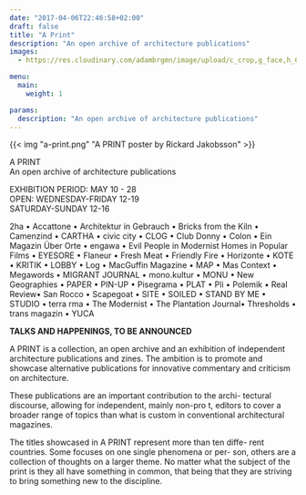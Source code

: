 ```yaml
---
date: "2017-04-06T22:46:58+02:00"
draft: false
title: "A Print"
description: "An open archive of architecture publications"
images:
  - https://res.cloudinary.com/adambrgmn/image/upload/c_crop,g_face,h_630,w_1200/v1492619854/studio-nock/a-print.png

menu:
  main:
    weight: 1

params:
  description: "An open archive of architecture publications"
---
```


{{< img "a-print.png" "A PRINT poster by Rickard Jakobsson" >}}

A PRINT  
An open archive of architecture publications

EXHIBITION PERIOD: MAY 10 - 28  
OPEN: WEDNESDAY-FRIDAY 12-19  
SATURDAY-SUNDAY 12-16

2ha • Accattone • Architektur in Gebrauch • Bricks from the Kiln • Camenzind • CARTHA • civic city • CLOG • Club Donny • Colon • Ein Magazin Über Orte • engawa • Evil People in Modernist Homes in Popular Films • EYESORE • Flaneur • Fresh Meat • Friendly Fire • Horizonte • KOTE • KRITIK • LOBBY • Log • MacGuffin Magazine • MAP • Mas Context • Megawords • MIGRANT JOURNAL • mono.kultur • MONU • New Geographies • PAPER • PIN-UP • Pisegrama • PLAT • Pli • Polemik • Real Review• San Rocco • Scapegoat • SITE • SOILED • STAND BY ME • STUDIO • terra  rma • The Modernist • The Plantation Journal• Thresholds • trans magazin • YUCA

**TALKS AND HAPPENINGS, TO BE ANNOUNCED**

A PRINT is a collection, an open archive and an exhibition of independent architecture publications and zines. The ambition is to promote and showcase alternative publications for innovative commentary and criticism on architecture.

These publications are an important contribution to the archi- tectural discourse, allowing for independent, mainly non-pro t, editors to cover a broader range of topics than what is custom in conventional architectural magazines.

The titles showcased in A PRINT represent more than ten diffe- rent countries. Some focuses on one single phenomena or per- son, others are a collection of thoughts on a larger theme. No matter what the subject of the print is they all have something in common, that being that they are striving to bring something new to the discipline.
